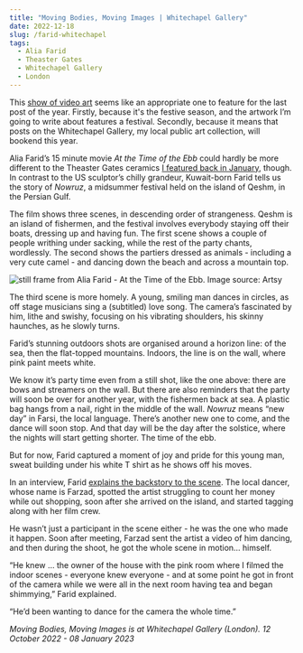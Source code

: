 ```yaml
---
title: "Moving Bodies, Moving Images | Whitechapel Gallery"
date: 2022-12-18
slug: /farid-whitechapel
tags:
  - Alia Farid
  - Theaster Gates
  - Whitechapel Gallery
  - London
---
```

 
This [show of video art](https://www.whitechapelgallery.org/exhibitions/moving-bodies-moving-images/) seems like an appropriate one to feature for the last post of the year. Firstly, because it's the festive season, and the artwork I’m going to write about features a festival. Secondly, because it means that posts on the Whitechapel Gallery, my local public art collection, will bookend this year.

Alia Farid’s 15 minute movie *At the Time of the Ebb* could hardly be more different to the Theaster Gates ceramics [I featured back in January](https://artangled.com/gates-whitechapel), though. In contrast to the US sculptor’s chilly grandeur, Kuwait-born Farid tells us the story of *Nowruz*, a midsummer festival held on the island of Qeshm, in the Persian Gulf.

The film shows three scenes, in descending order of strangeness. Qeshm is an island of fishermen, and the festival involves everybody staying off their boats, dressing up and having fun. The first scene shows a couple of people writhing under sacking, while the rest of the party chants, wordlessly. The second shows the partiers dressed as animals - including a very cute camel - and dancing down the beach and across a mountain top.

![still frame from Alia Farid - At the Time of the Ebb. Image source: Artsy](/farid-whitechapel-1.jpeg)

The third scene is more homely. A young, smiling man dances in circles, as off stage musicians sing a (subtitled) love song. The camera’s fascinated by him, lithe and swishy, focusing on his vibrating shoulders, his skinny haunches, as he slowly turns.

Farid’s stunning outdoors shots are organised around a horizon line: of the sea, then the flat-topped mountains. Indoors, the line is on the wall, where pink paint meets white. 

We know it’s party time even from a still shot, like the one above: there are bows and streamers on the wall. But there are also reminders that the party will soon be over for another year, with the fishermen back at sea. A plastic bag hangs from a nail, right in the middle of the wall. *Nowruz* means “new day” in Farsi, the local language. There’s another new one to come, and the dance will soon stop. And that day will be the day after the solstice, where the nights will start getting shorter. The time of the ebb.

But for now, Farid captured a moment of joy and pride for this young man, sweat building under his white T shirt as he shows off his moves.

In an interview, Farid [explains the backstory to the scene](https://www.vdrome.org/alia-farid/). The local dancer, whose name is Farzad, spotted the artist struggling to count her money while out shopping, soon after she arrived on the island, and started tagging along with her film crew.

He wasn’t just a participant in the scene either - he was the one who made it happen. Soon after meeting, Farzad sent the artist a video of him dancing, and then during the shoot, he got the whole scene in motion… himself.

“He knew … the owner of the house with the pink room where I filmed the indoor scenes - everyone knew everyone - and at some point he got in front of the camera while we were all in the next room having tea and began shimmying,” Farid explained.

“He’d been wanting to dance for the camera the whole time.”

*Moving Bodies, Moving Images is at Whitechapel Gallery (London). 12 October 2022 - 08 January 2023*
